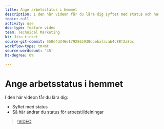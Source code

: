 ```yaml
---
title: Ange arbetsstatus i hemmet
description: I den här videon får du lära dig syftet med status och hur du ändrar status för arbetstilldelningar.
topic: null
activity: use
doc-type: feature video
team: Technical Marketing
kt: Jira ticket
source-git-commit: 650e4d346e1792863930dcebafacab4c88f2a8bc
workflow-type: tm+mt
source-wordcount: '45'
ht-degree: 0%

---
```


# Ange arbetsstatus i hemmet

I den här videon får du lära dig:

* Syftet med status
* Så här ändrar du status för arbetstilldelningar

>[!VIDEO](https://video.tv.adobe.com/v/335101/?quality=12&learn=on)
